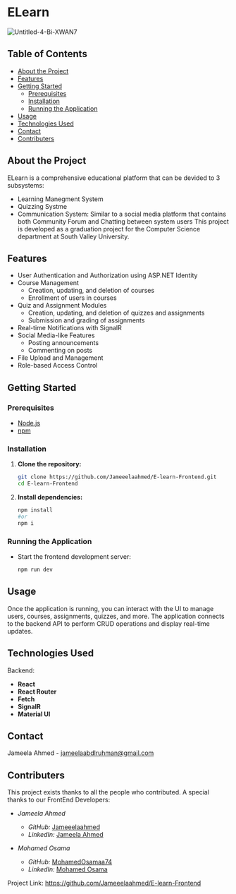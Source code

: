 # ELearn

<!-- ![ELearn Logo](https://github.com/user-attachments/assets/cd7a4c5b-cf04-452d-880e-2f8f5ab1379e)-->

![Untitled-4-Bi-XWAN7](https://github.com/user-attachments/assets/07ebbd01-14d0-4180-a9ca-fd9bec170e8a)


## Table of Contents

- [About the Project](#about-the-project)
- [Features](#features)
- [Getting Started](#getting-started)
  - [Prerequisites](#prerequisites)
  - [Installation](#installation)
  - [Running the Application](#running-the-application)
- [Usage](#usage)
- [Technologies Used](#technologies-used)
- [Contact](#contact)
- [Contributers](#Contributers)

## About the Project

ELearn is a comprehensive educational platform that can be devided to 3 subsystems:
- Learning Manegment System
- Quizzing Systme
- Communication System: Similar to a social media platform that contains both Community Forum and Chatting between system users
This project is developed as a graduation project for the Computer Science department at South Valley University.

## Features

- User Authentication and Authorization using ASP.NET Identity
- Course Management
  - Creation, updating, and deletion of courses
  - Enrollment of users in courses
- Quiz and Assignment Modules
  - Creation, updating, and deletion of quizzes and assignments
  - Submission and grading of assignments
- Real-time Notifications with SignalR
- Social Media-like Features
  - Posting announcements
  - Commenting on posts
- File Upload and Management
- Role-based Access Control

## Getting Started

### Prerequisites

- [Node.js](https://nodejs.org/)
- [npm](https://www.npmjs.com/)

### Installation

1. **Clone the repository:**

   ```sh
   git clone https://github.com/Jameeelaahmed/E-learn-Frontend.git
   cd E-learn-Frontend


2. **Install dependencies:**
  
    ```sh
    npm install
    #or
    npm i
    ```
  
### Running the Application
- Start the frontend development server:

  ```sh
  npm run dev
  ```
## Usage
Once the application is running, you can interact with the UI to manage users, courses, assignments, quizzes, and more. The application connects to the backend API to perform CRUD operations and display real-time updates.


## Technologies Used
Backend:
- **React**
- **React Router**
- **Fetch**
- **SignalR**
- **Material UI**

## Contact
Jameela Ahmed - jameelaabdlruhman@gmail.com

## Contributers
This project exists thanks to all the people who contributed. A special thanks to our FrontEnd Developers:

- *Jameela Ahmed*
  - *GitHub:* [Jameeelaahmed](https://github.com/Jameeelaahmed)
  - *LinkedIn:* [Jameela Ahmed](https://www.linkedin.com/in/jameela-ahmed-82341622a/)

- *Mohamed Osama*
  - *GitHub:* [MohamedOsamaa74](https://github.com/MohamedOsamaa74)
  - *LinkedIn:* [Mohamed Osama](https://www.linkedin.com/in/mohamed-osama-306573200/)

Project Link: https://github.com/Jameeelaahmed/E-learn-Frontend
